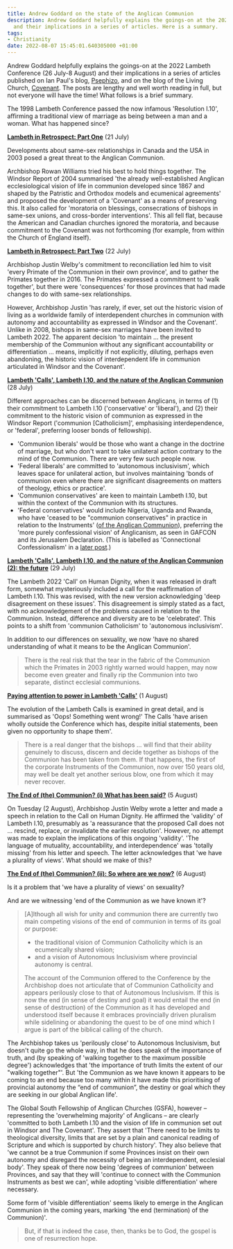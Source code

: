 ```yaml
---
title: Andrew Goddard on the state of the Anglican Communion
description: Andrew Goddard helpfully explains the goings-on at the 2022 Lambeth Conference
  and their implications in a series of articles. Here is a summary.
tags:
- Christianity
date: 2022-08-07 15:45:01.640305000 +01:00
---
```

Andrew Goddard helpfully explains the goings-on at the 2022 Lambeth Conference (26 July-8 August) and their implications in a series of articles published on Ian Paul's blog, [Psephizo](https://www.psephizo.com/?s=%22Andrew+Goddard+writes%22), and on the blog of the Living Church, [Covenant](https://covenant.livingchurch.org/author/andrew-goddard/). The posts are lengthy and well worth reading in full, but not everyone will have the time! What follows is a brief summary.

The 1998 Lambeth Conference passed the now infamous 'Resolution I.10', affirming a traditional view of marriage as being between a man and a woman. What has happened since?

**[Lambeth in Retrospect: Part One](https://covenant.livingchurch.org/2022/07/21/lambeth-in-retrospect-part-one/)** (21 July)

Developments about same-sex relationships in Canada and the USA in 2003 posed a great threat to the Anglican Communion.

Archbishop Rowan Williams tried his best to hold things together. The Windsor Report of 2004 summarised 'the already well-established Anglican ecclesiological vision of life in communion developed since 1867 and shaped by the Patristic and Orthodox models and ecumenical agreements' and proposed the development of a 'Covenant' as a means of preserving this. It also called for 'moratoria on blessings, consecrations of bishops in same-sex unions, and cross-border interventions'. This all fell flat, because the American and Canadian churches ignored the moratoria, and because commitment to the Covenant was not forthcoming (for example, from within the Church of England itself).

**[Lambeth in Retrospect: Part Two](https://covenant.livingchurch.org/2022/07/22/lambeth-in-retrospect-part-two/)** (22 July)

Archbishop Justin Welby's commitment to reconciliation led him to visit 'every Primate of the Communion in their own province', and to gather the Primates together in 2016. The Primates expressed a commitment to 'walk together', but there were 'consequences' for those provinces that had made changes to do with same-sex relationships.

However, Archbishop Justin 'has rarely, if ever, set out the historic vision of living as a worldwide family of interdependent churches in communion with autonomy and accountability as expressed in Windsor and the Covenant'. Unlike in 2008, bishops in same-sex marriages have been invited to Lambeth 2022. The apparent decision 'to maintain ... the present membership of the Communion without any significant accountability or differentiation ... means, implicitly if not explicitly, diluting, perhaps even abandoning, the historic vision of interdependent life in communion articulated in Windsor and the Covenant'.

**[Lambeth 'Calls', Lambeth I.10, and the nature of the Anglican Communion](https://www.psephizo.com/life-ministry/lambeth-calls-lambeth-i-10-and-the-nature-of-the-anglican-communion/)** (28 July)

Different approaches can be discerned between Anglicans, in terms of (1) their commitment to Lambeth I.10 ('conservative' or 'liberal'), and (2) their commitment to the historic vision of communion as expressed in the Windsor Report ('communion [Catholicism]', emphasising interdependence, or 'federal', preferring looser bonds of fellowship).

* 'Communion liberals' would be those who want a change in the doctrine of marriage, but who don't want to take unilateral action contrary to the mind of the Communion. There are very few such people now.
* 'Federal liberals' are committed to 'autonomous inclusivism', which leaves space for unilateral action, but involves maintaining 'bonds of communion even where there are significant disagreements on matters of theology, ethics or practice'.
* 'Communion conservatives' are keen to maintain Lambeth I.10, but within the context of the Communion with its structures.
* 'Federal conservatives' would include Nigeria, Uganda and Rwanda, who have 'ceased to be "communion conservatives" in practice in relation to the Instruments' ([of the Anglican Communion](https://www.anglicancommunion.org/structures/instruments-of-communion.aspx)), preferring the 'more purely confessional vision' of Anglicanism, as seen in GAFCON and its Jerusalem Declaration. (This is labelled as 'Connectional Confessionalism' in a [later post](https://www.psephizo.com/life-ministry/the-end-of-the-communion-ii-so-where-are-we-now/).)

**[Lambeth 'Calls', Lambeth I.10, and the nature of the Anglican Communion (2): the future](https://www.psephizo.com/life-ministry/lambeth-calls-lambeth-i-10-and-the-nature-of-the-anglican-communion-2-the-future/)** (29 July)

The Lambeth 2022 'Call' on Human Dignity, when it was released in draft form, somewhat mysteriously included a call for the reaffirmation of Lambeth I.10. This was revised, with the new version acknowledging 'deep disagreement on these issues'. This disagreement is simply stated as a fact, with no acknowledgement of the problems caused in relation to the Communion. Instead, difference and diversity are to be 'celebrated'. This points to a shift from 'communion Catholicism' to 'autonomous inclusivism'.

In addition to our differences on sexuality, we now 'have no shared understanding of what it means to be the Anglican Communion'.

> There is the real risk that the tear in the fabric of the Communion which the Primates in 2003 rightly warned would happen, may now become even greater and finally rip the Communion into two separate, distinct ecclesial communions.

**[Paying attention to power in Lambeth 'Calls'](https://www.psephizo.com/life-ministry/paying-attention-to-power-in-lambeth-calls/)** (1 August)

The evolution of the Lambeth Calls is examined in great detail, and is summarised as 'Oops! Something went wrong!' The Calls 'have arisen wholly outside the Conference which has, despite initial statements, been given no opportunity to shape them'.

> There is a real danger that the bishops ... will find that their ability genuinely to discuss, discern and decide together as bishops of the Communion has been taken from them. If that happens, the first of the corporate Instruments of the Communion, now over 150 years old, may well be dealt yet another serious blow, one from which it may never recover.

**[The End of (the) Communion? (i) What has been said?](https://www.psephizo.com/life-ministry/the-end-of-the-communion-i-what-has-been-said/)** (5 August)

On Tuesday (2 August), Archbishop Justin Welby wrote a letter and made a speech in relation to the Call on Human Dignity. He affirmed the 'validity' of Lambeth I.10, presumably as 'a reassurance that the proposed Call does not ... rescind, replace, or invalidate the earlier resolution'. However, no attempt was made to explain the implications of this ongoing 'validity'. 'The language of mutuality, accountability, and interdependence' was 'totally missing' from his letter and speech. The letter acknowledges that 'we have a plurality of views'. What should we make of this?

**[The End of (the) Communion? (ii): So where are we now?](https://www.psephizo.com/life-ministry/the-end-of-the-communion-ii-so-where-are-we-now/)** (6 August)

Is it a problem that 'we have a plurality of views' on sexuality?

And are we witnessing 'end of the Communion as we have known it'?

> [A]lthough all wish for unity and communion there are currently two main competing visions of the end of communion in terms of its goal or purpose: 
>
> * the traditional vision of Communion Catholicity which is an ecumenically shared vision;
> * and a vision of Autonomous Inclusivism where provincial autonomy is central.
>
> The account of the Communion offered to the Conference by the Archbishop does not articulate that of Communion Catholicity and appears perilously close to that of Autonomous Inclusivism. If this is now the end (in sense of destiny and goal) it would entail the end (in sense of destruction) of the Communion as it has developed and understood itself because it embraces provincially driven pluralism while sidelining or abandoning the quest to be of one mind which I argue is part of the biblical calling of the church.

The Archbishop takes us 'perilously close' to Autonomous Inclusivism, but doesn't quite go the whole way, in that he does speak of the importance of truth, and (by speaking of 'walking together to the maximum possible degree') acknowledges that 'the importance of truth limits the extent of our "walking together"'. But 'the Communion as we have known it appears to be coming to an end because too many within it have made this prioritising of provincial autonomy the “end of communion”, the destiny or goal which they are seeking in our global Anglican life'.

The Global South Fellowship of Anglican Churches (GSFA), however &ndash; representing the 'overwhelming majority' of Anglicans &ndash; are clearly 'committed to both Lambeth I.10 and the vision of life in communion set out in Windsor and The Covenant'. They assert that 'There need to be limits to theological diversity, limits that are set by a plain and canonical reading of Scripture and which is supported by church history'. They also believe that 'we cannot be a true Communion if some Provinces insist on their own autonomy and disregard the necessity of being an interdependent, ecclesial body'. They speak of there now being 'degrees of communion' between Provinces, and say that they will 'continue to connect with the Communion Instruments as best we can', while adopting 'visible differentiation' where necessary.

Some form of 'visible differentiation' seems likely to emerge in the Anglican Communion in the coming years, marking 'the end (termination) of the Communion)'.

> But, if that is indeed the case, then, thanks be to God, the gospel is one of resurrection hope.
